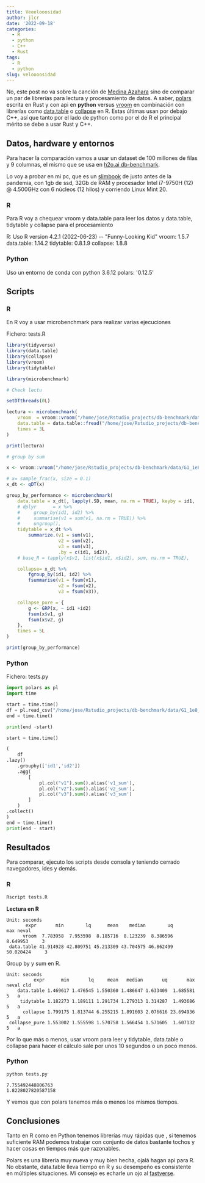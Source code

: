 ```yaml
---
title: Veeelooosidad
author: jlcr
date: '2022-09-18'
categories:
  - R
  - python
  - C++
  - Rust
tags:
  - R
  - python
slug: veloooosidad
---
```



No, este post no va sobre la canción de [Medina Azahara](https://www.youtube.com/watch?v=hEj1z_ihVX8) sino  de comparar un par de librerías para lectura y procesamiento de datos. A saber, [polars](https://pola-rs.github.io/polars-book/user-guide/index.html) escrita en Rust y con api en __python__ versus [vroom](https://vroom.r-lib.org/) en combinación con librerías como [data.table](https://github.com/Rdatatable/data.table) o [collapse](https://sebkrantz.github.io/collapse/) en R. Estas últimas usan por debajo C++, así que tanto por el lado de python como por el de R el principal mérito se debe a usar Rust y C++. 



## Datos, hardware y entornos

Para hacer la comparación vamos a usar un dataset de 100 millones de filas y 9 columnas, el mismo que se usa en [h2o.ai db-benchmark](https://github.com/h2oai/db-benchmark). 

Lo voy a probar en mi pc, que es un [slimbook](https://slimbook.es/) de justo antes de la pandemia, con 1gb de ssd, 32Gb de RAM y procesador Intel i7-9750H (12) @ 4.500GHz  con 6 núcleos (12 hilos) y corriendo Linux Mint 20.

### R

Para R voy a chequear vroom y data.table para leer los datos y data.table, tidytable y collapse para el procesamiento

R:  Uso R version 4.2.1 (2022-06-23) -- "Funny-Looking Kid"
vroom: 1.5.7
data.table: 1.14.2
tidytable: 0.8.1.9
collapse: 1.8.8

### Python
Uso un entorno de conda con python 3.6.12
polars: '0.12.5'



## Scripts 

### R 


En R voy a usar microbenchmark para realizar varias ejecuciones

Fichero: tests.R


```r
library(tidyverse)
library(data.table)
library(collapse)
library(vroom)
library(tidytable)

library(microbenchmark)

# Check lectu

setDTthreads(0L)

lectura <- microbenchmark(
    vroom  = vroom::vroom("/home/jose/Rstudio_projects/db-benchmark/data/G1_1e8_1e1_5_1.csv", show_col_types = FALSE), 
    data.table = data.table::fread("/home/jose/Rstudio_projects/db-benchmark/data/G1_1e8_1e1_5_1.csv"),
    times = 3L
)

print(lectura)

# group by sum

x <- vroom::vroom("/home/jose/Rstudio_projects/db-benchmark/data/G1_1e8_1e1_5_1.csv", show_col_types = FALSE)

# x= sample_frac(x, size = 0.1)
x_dt <- qDT(x)

group_by_performance <- microbenchmark(
    data.table = x_dt[, lapply(.SD, mean, na.rm = TRUE), keyby = id1, .SDcols = 7:9],
    # dplyr      = x %>%
    #     group_by(id1, id2) %>%
    #     summarise(v1 = sum(v1, na.rm = TRUE)) %>% 
    #     ungroup(),
    tidytable = x_dt %>%
        summarize.(v1 = sum(v1),
                   v2 = sum(v2),
                   v3 = sum(v3),
                   .by = c(id1, id2)),
    # base_R = tapply(x$v1, list(x$id1, x$id2), sum, na.rm = TRUE),

    collapse= x_dt %>%
        fgroup_by(id1, id2) %>%
        fsummarise(v1 = fsum(v1),
                   v2 = fsum(v2),
                   v3 = fsum(v3)),

    collapse_pure = {
        g <- GRP(x, ~ id1 +id2)
        fsum(x$v1, g)
        fsum(x$v2, g)
    },
    times = 5L
)

print(group_by_performance)
```


### Python

Fichero: tests.py


```python
import polars as pl
import time

start = time.time()
df = pl.read_csv("/home/jose/Rstudio_projects/db-benchmark/data/G1_1e8_1e1_5_1.csv")
end = time.time()

print(end -start)

start = time.time()

(
    df
.lazy()
    .groupby(['id1','id2'])
    .agg(
        [
            pl.col("v1").sum().alias('v1_sum'),
            pl.col("v2").sum().alias('v2_sum'),
            pl.col("v3").sum().alias('v3_sum')
        ]
    )
.collect()
)
end = time.time()
print(end - start)
```

## Resultados 

Para comparar, ejecuto los scripts desde consola y teniendo cerrado navegadores, ides y demás. 

### R 

```bash
Rscript tests.R
```

__Lectura en R__

```
Unit: seconds
       expr       min        lq      mean    median        uq       max neval
      vroom  7.783958  7.953598  8.185716  8.123239  8.386596  8.649953     3
 data.table 41.914928 42.809751 45.213309 43.704575 46.862499 50.020424     3

```

Group by y sum en R. 

```
Unit: seconds
          expr      min       lq     mean   median       uq       max neval cld
    data.table 1.469617 1.476545 1.550360 1.486647 1.633409  1.685581     5   a
     tidytable 1.182273 1.189111 1.291734 1.279313 1.314287  1.493686     5   a
      collapse 1.799175 1.813744 6.255215 1.891603 2.076616 23.694936     5   a
 collapse_pure 1.553002 1.555598 1.570758 1.566454 1.571605  1.607132     5   a

```

Por lo que más o menos, usar vroom para leer y tidytable, data.table o collapse para hacer el cálculo sale por unos 10 segundos o un poco menos. 



### Python

```bash
python tests.py 
```
```
7.755492448806763
1.8228027820587158

```
Y vemos que con polars tenemos más o menos los mismos tiempos. 


## Conclusiones

Tanto en R como en Python tenemos librerías muy rápidas que , si tenemos suficiente RAM podemos trabajar con conjunto de datos bastante tochos  y hacer cosas en tiempos más que razonables.  

Polars es una librería muy nueva y muy bien hecha, ojalá hagan api para R. No obstante, data.table lleva tiempo en R y su desempeño es consistente en múltiples situaciones. Mi consejo es echarle un ojo al [fastverse](https://github.com/fastverse/fastverse).
